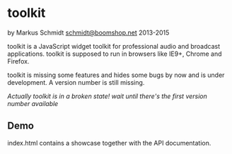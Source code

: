 toolkit
=======

by Markus Schmidt <schmidt@boomshop.net> 2013-2015

toolkit is a JavaScript widget toolkit for professional audio and
broadcast applications. toolkit is  supposed to run in browsers like
IE9+, Chrome and Firefox.

toolkit is missing some features and hides some bugs by now and is under
development. A version number is still missing. 

*Actually toolkit is in a broken state! wait until there's the first
version number available*

Demo
----

index.html contains a showcase together with the API documentation.
